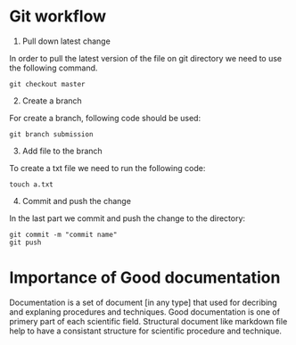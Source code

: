 # Git workflow
1. Pull down latest change

In order to pull the latest version of the file on git directory we need to use the following command.

```
git checkout master
```
2. Create a branch

For create a branch, following code should be used:

```
git branch submission
```

3. Add file to the branch

To create a txt file we need to run the following code:

```
touch a.txt
```

4. Commit and push the change

In the last part we commit and push the change to the directory:

```
git commit -m "commit name"
git push
```
# Importance of Good documentation

Documentation is a set of document [in any type] that used for decribing and explaning procedures and techniques. Good documentation is one of primery part of each scientific field. Structural document like markdown file help to have a consistant structure for scientific procedure and technique. 

